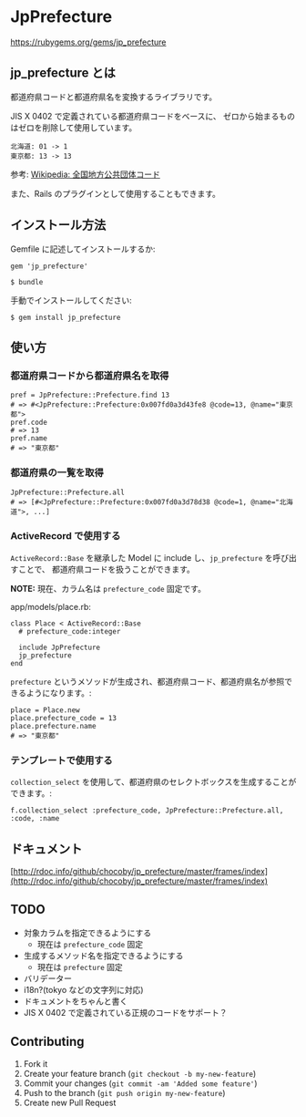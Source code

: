 # JpPrefecture

https://rubygems.org/gems/jp_prefecture

## jp_prefecture とは

都道府県コードと都道府県名を変換するライブラリです。

JIS X 0402 で定義されている都道府県コードをベースに、
ゼロから始まるものはゼロを削除して使用しています。

    北海道: 01 -> 1
    東京都: 13 -> 13

参考: [Wikipedia: 全国地方公共団体コード](http://ja.wikipedia.org/wiki/%E5%85%A8%E5%9B%BD%E5%9C%B0%E6%96%B9%E5%85%AC%E5%85%B1%E5%9B%A3%E4%BD%93%E3%82%B3%E3%83%BC%E3%83%89#.E9.83.BD.E9.81.93.E5.BA.9C.E7.9C.8C.E3.82.B3.E3.83.BC.E3.83.89)

また、Rails のプラグインとして使用することもできます。

## インストール方法

Gemfile に記述してインストールするか:

    gem 'jp_prefecture'

    $ bundle

手動でインストールしてください:

    $ gem install jp_prefecture

## 使い方

### 都道府県コードから都道府県名を取得

    pref = JpPrefecture::Prefecture.find 13
    # => #<JpPrefecture::Prefecture:0x007fd0a3d43fe8 @code=13, @name="東京都">
    pref.code
    # => 13
    pref.name
    # => "東京都"

### 都道府県の一覧を取得

    JpPrefecture::Prefecture.all
    # => [#<JpPrefecture::Prefecture:0x007fd0a3d78d38 @code=1, @name="北海道">, ...]

### ActiveRecord で使用する

`ActiveRecord::Base` を継承した Model に include し、`jp_prefecture` を呼び出すことで、
都道府県コードを扱うことができます。

**NOTE:** 現在、カラム名は `prefecture_code` 固定です。

app/models/place.rb:

    class Place < ActiveRecord::Base
      # prefecture_code:integer

      include JpPrefecture
      jp_prefecture
    end

`prefecture` というメソッドが生成され、都道府県コード、都道府県名が参照できるようになります。:

    place = Place.new
    place.prefecture_code = 13
    place.prefecture.name
    # => "東京都"

### テンプレートで使用する

`collection_select` を使用して、都道府県のセレクトボックスを生成することができます。:

    f.collection_select :prefecture_code, JpPrefecture::Prefecture.all, :code, :name

## ドキュメント

[http://rdoc.info/github/chocoby/jp_prefecture/master/frames/index](http://rdoc.info/github/chocoby/jp_prefecture/master/frames/index)

## TODO

* 対象カラムを指定できるようにする
  * 現在は `prefecture_code` 固定
* 生成するメソッド名を指定できるようにする
  * 現在は `prefecture` 固定
* バリデーター
* i18n?(tokyo などの文字列に対応)
* ドキュメントをちゃんと書く
* JIS X 0402 で定義されている正規のコードをサポート？

## Contributing

1. Fork it
2. Create your feature branch (`git checkout -b my-new-feature`)
3. Commit your changes (`git commit -am 'Added some feature'`)
4. Push to the branch (`git push origin my-new-feature`)
5. Create new Pull Request
